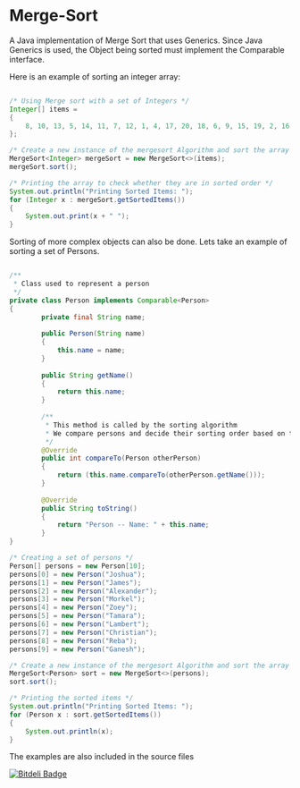 Merge-Sort
==========

A Java implementation of Merge Sort that uses Generics. Since Java Generics is used, the Object being sorted must implement the Comparable interface.

Here is an example of sorting an integer array:

```java

/* Using Merge sort with a set of Integers */
Integer[] items =
{
    8, 10, 13, 5, 14, 11, 7, 12, 1, 4, 17, 20, 18, 6, 9, 15, 19, 2, 16
};

/* Create a new instance of the mergesort Algorithm and sort the array of integers */
MergeSort<Integer> mergeSort = new MergeSort<>(items);
mergeSort.sort();

/* Printing the array to check whether they are in sorted order */
System.out.println("Printing Sorted Items: ");
for (Integer x : mergeSort.getSortedItems())
{
    System.out.print(x + " ");
}

```

Sorting of more complex objects can also be done. Lets take an example of sorting a set of Persons.

```java

/**
 * Class used to represent a person
 */
private class Person implements Comparable<Person>
{
        private final String name;
        
        public Person(String name)
        {
            this.name = name;
        }
        
        public String getName()
        {
            return this.name;
        }
        
        /**
         * This method is called by the sorting algorithm
         * We compare persons and decide their sorting order based on their name
         */
        @Override
        public int compareTo(Person otherPerson)
        {
            return (this.name.compareTo(otherPerson.getName()));
        }
        
        @Override
        public String toString()
        {
            return "Person -- Name: " + this.name;
        }
}

/* Creating a set of persons */
Person[] persons = new Person[10];
persons[0] = new Person("Joshua");
persons[1] = new Person("James");
persons[2] = new Person("Alexander");
persons[3] = new Person("Morkel");
persons[4] = new Person("Zoey");
persons[5] = new Person("Tamara");
persons[6] = new Person("Lambert");
persons[7] = new Person("Christian");
persons[8] = new Person("Reba");
persons[9] = new Person("Ganesh");

/* Create a new instance of the mergesort Algorithm and sort the array of persons */
MergeSort<Person> sort = new MergeSort<>(persons);
sort.sort();

/* Printing the sorted items */
System.out.println("Printing Sorted Items: ");
for (Person x : sort.getSortedItems())
{
    System.out.println(x);
}

```

The examples are also included in the source files


[![Bitdeli Badge](https://d2weczhvl823v0.cloudfront.net/JoshuaKissoon/merge-sort/trend.png)](https://bitdeli.com/free "Bitdeli Badge")

